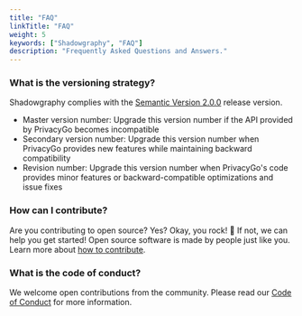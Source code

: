 ```yaml
---
title: "FAQ"
linkTitle: "FAQ"
weight: 5
keywords: ["Shadowgraphy", "FAQ"]
description: "Frequently Asked Questions and Answers."
---
```


### What is the versioning strategy?

Shadowgraphy complies with the [Semantic Version 2.0.0](https://semver.org) release version.

- Master version number: Upgrade this version number if the API provided by PrivacyGo becomes incompatible
- Secondary version number: Upgrade this version number when PrivacyGo provides new features while maintaining backward compatibility
- Revision number: Upgrade this version number when PrivacyGo's code provides minor features or backward-compatible optimizations and issue fixes

### How can I contribute?

Are you contributing to open source? Yes? Okay, you rock! 🎸 If not, we can help you get started! Open source software is made by people just like you. Learn more about [how to contribute](https://opensource.guide/).

### What is the code of conduct?

We welcome open contributions from the community. Please read our [Code of Conduct](https://github.com/tiktok-privacy-innovation/.github/blob/main/CODE_OF_CONDUCT.md) for more information.

